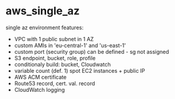 # aws_single_az
single az environment features:
- VPC with 1 public subnet in 1 AZ
- custom AMIs in 'eu-central-1' and 'us-east-1'
- custom port (security group) can be defined - sg not assigned
- S3 endpoint, bucket, role, profile
- conditionaly build: bucket, Cloudwatch
- variable count (def. 1) spot EC2 instances + public IP
- AWS ACM certificate
- Route53 record, cert. val. record
- CloudWatch logging
